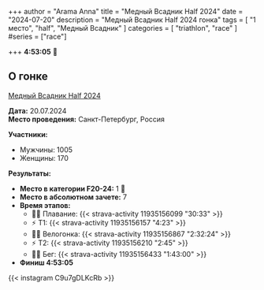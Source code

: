 +++
author = "Arama Anna"
title = "Медный Всадник Half 2024"
date = "2024-07-20"
description = "Медный Всадник Half 2024 гонка"
tags = [
    "1 место",
    "half",
    "Медный Всадник"
]
categories = [
    "triathlon",
    "race"
]
#series = ["race"]


+++
**4:53:05**
🥇

<!--more-->

## О гонке

[Медный Всадник Half 2024](https://tristats.ru/RUS/profile/nobrand/mednyy-vsadnik/half/2024)

**Дата:** 20.07.2024  
**Место проведения:** Санкт-Петербург, Россия  

**Участники:**  
- Мужчины: 1005  
- Женщины: 170  

**Результаты:**  
- **Место в категории F20-24:** 1 🥇 
- **Место в абсолютном зачете:** 7  
- **Время этапов:**  
  - 🏊‍♀️ Плавание: {{< strava-activity 11935156099 "30:33" >}}
  - ⚡️ Т1:  {{< strava-activity 11935156157 "4:23" >}}
  - 🚴‍♀️ Велогонка: {{< strava-activity 11935156867 "2:32:24" >}}  
  - ⚡️ Т2: {{< strava-activity 11935156210 "2:45" >}}  
  - 🏃‍♀️ Бег: {{< strava-activity 11935156433 "1:43:00" >}}
- **Финиш 4:53:05**


{{< instagram C9u7gDLKcRb >}}

